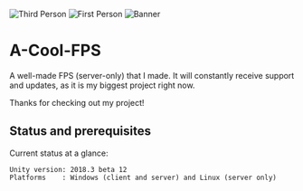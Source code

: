 ![Third Person](https://cdn.discordapp.com/attachments/482739791658614785/520803348388118530/ThirdPerson.png)
![First Person](https://cdn.discordapp.com/attachments/482739791658614785/520802740914618379/FirstPerson.png)
![Banner](https://cdn.discordapp.com/attachments/482739791658614785/520804601956663296/Banner.png)
# A-Cool-FPS
A well-made FPS (server-only) that I made. It will constantly receive support and updates, as
it is my biggest project right now.

Thanks for checking out my project!

## Status and prerequisites

Current status at a glance:
```
Unity version: 2018.3 beta 12 
Platforms    : Windows (client and server) and Linux (server only)
```
